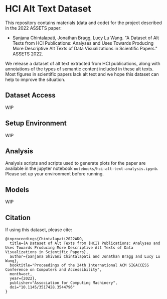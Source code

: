 # HCI Alt Text Dataset

This repository contains materials (data and code) for the project described in the 2022 ASSETS paper:

* Sanjana Chintalapati, Jonathan Bragg, Lucy Lu Wang. "A Dataset of Alt Texts from HCI Publications: Analyses and Uses Towards Producing More Descriptive Alt Texts of Data Visualizations in Scientific Papers." ASSETS 2022.

We release a dataset of alt text extracted from HCI publications, along with annotations of the types of semantic content included in these alt texts. Most figures in scientific papers lack alt text and we hope this dataset can help to improve the situation.

## Dataset Access

WIP

## Setup Environment

WIP

## Analysis

Analysis scripts and scripts used to generate plots for the paper are available in the jupyter notebook `notebooks/hci-alt-text-analysis.ipynb`. Please set up your environment before running.

## Models

WIP

## Citation

If using this dataset, please cite:

```
@inproceedings{Chintalapati2022ADO,
  title={A Dataset of Alt Texts from {HCI} Publications: Analyses and Uses Towards Producing More Descriptive Alt Texts of Data Visualizations in Scientific Papers},
  author={Sanjana Shivani Chintalapati and Jonathan Bragg and Lucy Lu Wang},
  booktitle="Proceedings of the 24th International ACM SIGACCESS Conference on Computers and Accessibility",
  month=oct,
  year={2022},
  publisher="Association for Computing Machinery",
  doi="10.1145/3517428.3544796"
}
```
